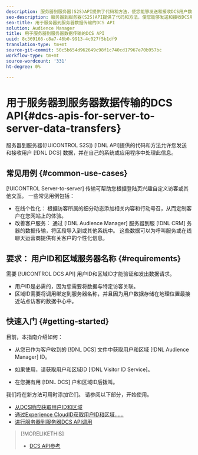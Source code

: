 ```yaml
---
description: 服务器到服务器(S2S)API提供了代码和方法，使您能够发送和接收DCS用户数据，并在您自己的系统或应用程序中处理这些信息。
seo-description: 服务器到服务器(S2S)API提供了代码和方法，使您能够发送和接收DCS用户数据，并在您自己的系统或应用程序中处理这些信息。
seo-title: 用于服务器到服务器数据传输的DCS API
solution: Audience Manager
title: 用于服务器到服务器数据传输的DCS API
uuid: 8c369166-c8a7-46b0-9913-4c027f5b1df9
translation-type: tm+mt
source-git-commit: 50c5b654d962649c98f1c740cd17967e70b957bc
workflow-type: tm+mt
source-wordcount: '331'
ht-degree: 0%

---
```



# 用于服务器到服务器数据传输的DCS API{#dcs-apis-for-server-to-server-data-transfers}

服务器到服务器([!UICONTROL S2S]) [!DNL API]提供的代码和方法允许您发送和接收用户 [!DNL DCS] 数据，并在自己的系统或应用程序中处理此信息。

## 常见用例 {#common-use-cases}

[!UICONTROL Server-to-server] 传输可帮助您根据登陆页兴趣自定义访客或其他交互。 一些常见用例包括：

* 在线个性化： 根据访客所属的细分动态添加相关内容和行动号召，从而定制客户在您网站上的体验。
* 改善客户服务： 通过 [!DNL Audience Manager] 服务器到服 [!DNL CRM] 务器的数据传输，将区段导入到或其他系统中。 这些数据可以为呼叫服务或在线聊天运营商提供有关客户的个性化信息。

## 要求： 用户ID和区域服务器名称 {#requirements}

需要 [!UICONTROL DCS API] 用户ID和区域ID才能验证和发出数据请求。

* 用户ID是必需的，因为您需要将数据与特定访客关联。
* 区域ID需要将调用绑定到服务器名称，并且因为用户数据存储在地理位置最接近站点访客的数据中心中。

## 快速入门 {#getting-started}

目前，本指南介绍如何：

* 从您已作为客户收到的 [!DNL DCS] 文件中获取用户和区域 [!DNL Audience Manager] ID。

* 如果使用，请获取用户和区域ID [!DNL Visitor ID Service]。
* 在您拥有用 [!DNL DCS] 户和区域ID后拨叫。

我们将在新方法可用时添加它们。 请参阅以下部分，开始使用。

* [从DCS响应获取用户ID和区域](dcs-aam-ids.md)
* [通过Experience CloudID获取用户ID和区域……](dcs-mcid-ids.md)
* [进行服务器到服务器DCS API调用](dcs-s2s-calls.md)

>[!MORELIKETHIS]
>
>* [DCS API参考](../../../api/dcs-intro/dcs-api-reference/dcs-api-methods.md)

